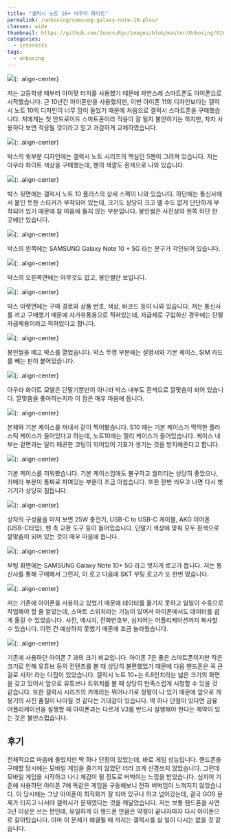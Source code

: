 ```yaml
---
title: "갤럭시 노트 10+ 아우라 화이트"
permalink: /unboxing/samsung-galaxy-note-10-plus/
classes: wide
thumbnail: https://github.com/JoonsuRyu/images/blob/master/Unboxing/016/00.jpg?raw=true
categories:
  - interests
tags:
  - unboxing
---
```


![](https://github.com/JoonsuRyu/images/blob/master/Unboxing/016/00.jpg?raw=true){: .align-center}

저는 고등학생 때부터 아이팟 터치를 사용했기 때문에 자연스레 스마트폰도 아이폰으로 시작했습니다. 근 10년간 아이폰만을 사용했지만, 이번 아이폰 11의 디자인보다는 갤럭시 노트 10의 디자인이 너무 맘이 들었기 때문에 처음으로 갤럭시 스마트폰을 구매했습니다. 저에게는 첫 안드로이드 스마트폰이라 적응이 잘 될지 불안하기는 하지만, 차차 사용하다 보면 적응될 것이라고 믿고 과감하게 교체하였습니다.

![](https://github.com/JoonsuRyu/images/blob/master/Unboxing/016/01.jpg?raw=true){: .align-center}

박스의 윗부분 디자인에는 갤럭시 노트 시리즈의 핵심인 S펜이 그려져 있습니다. 저는 아우라 화이트 색상을 구매했는데, 펜의 색깔도 흰색으로 나와 있습니다.

![](https://github.com/JoonsuRyu/images/blob/master/Unboxing/016/02.jpg?raw=true){: .align-center}

박스 뒷면에는 갤럭시 노트 10 플러스의 상세 스펙이 나와 있습니다. 하단에는 통신사에서 붙인 듯한 스티커가 부착되어 있는데, 크기도 상당히 크고 뗄 수도 없게 단단하게 부착되어 있기 때문에 참 마음에 들지 않는 부분입니다. 봉인씰은 사진상의 왼쪽 하단 한 곳에만 있습니다.

![](https://github.com/JoonsuRyu/images/blob/master/Unboxing/016/03.jpg?raw=true){: .align-center}

박스의 왼쪽에는 SAMSUNG Galaxy Note 10 + 5G 라는 문구가 각인되어 있습니다.

![](https://github.com/JoonsuRyu/images/blob/master/Unboxing/016/04.jpg?raw=true){: .align-center}

박스의 오른쪽면에는 아무것도 없고, 봉인씰만 보입니다.

![](https://github.com/JoonsuRyu/images/blob/master/Unboxing/016/05.jpg?raw=true){: .align-center}

박스 아랫면에는 구매 경로와 상품 번호, 색상, 바코드 등이 나와 있습니다. 저는 통신사를 끼고 구매했기 때문에 자가유통용으로 적혀있는데, 자급제로 구입하신 경우에는 단말자급제용이라고 적혀있다고 합니다.

![](https://github.com/JoonsuRyu/images/blob/master/Unboxing/016/06.jpg?raw=true){: .align-center}

봉인씰을 떼고 박스를 열었습니다. 박스 뚜껑 부분에는 설명서와 기본 케이스, SIM 카드를 빼는 핀이 붙어있습니다.

![](https://github.com/JoonsuRyu/images/blob/master/Unboxing/016/07.jpg?raw=true){: .align-center}

아우라 화이트 모델은 단말기뿐만이 아니라 박스 내부도 흰색으로 깔맞춤이 되어 있습니다. 깔맞춤을 좋아하는지라 이 점은 매우 마음에 듭니다.

![](https://github.com/JoonsuRyu/images/blob/master/Unboxing/016/08.jpg?raw=true){: .align-center}

본체와 기본 케이스를 꺼내서 같이 찍어봤습니다. S10 때는 기본 케이스가 딱딱한 플라스틱 케이스가 들어있다고 하는데, 노트10에는 젤리 케이스가 들어있습니다. 케이스 내부는 겉면과는 달리 매끈한 코팅이 되어있어 기포가 생기는 것을 방지해준다고 합니다.

![](https://github.com/JoonsuRyu/images/blob/master/Unboxing/016/09.jpg?raw=true){: .align-center}

기본 케이스를 끼워봤습니다. 기본 케이스임에도 불구하고 퀄리티는 상당히 좋았으나, 카메라 부분이 통짜로 파여있는 부분이 조금 아쉽습니다. 또한 한번 씌우고 나면 다시 벗기기가 상당히 힘듭니다.

![](https://github.com/JoonsuRyu/images/blob/master/Unboxing/016/10.jpg?raw=true){: .align-center}

상자의 구성품을 마저 보면 25W 충전기, USB-C to USB-C 케이블, AKG 이어폰(USB-C타입), 펜 촉 교환 도구 등이 들어있습니다. 단말기 색상에 맞춰 모두 흰색으로 깔맞춤이 되어 있는 것이 매우 마음에 듭니다.

![](https://github.com/JoonsuRyu/images/blob/master/Unboxing/016/11.jpg?raw=true){: .align-center}

부팅 화면에는 SAMSUNG Galaxy Note 10+ 5G 라고 멋지게 로고가 뜹니다. 저는 통신사를 통해 구매해서 그런지, 이 로고 다음에 SKT 부팅 로고가 또 한번 떴습니다.

![](https://github.com/JoonsuRyu/images/blob/master/Unboxing/016/12.jpg?raw=true){: .align-center}

저는 기존에 아이폰을 사용하고 있었기 때문에 데이터를 옮기지 못하고 일일이 수동으로 작업해야 할 줄 알았는데, 스마트 스위치라는 기능이 있어서 아이폰에서도 데이터를 쉽게 옮길 수 있었습니다. 사진, 메시지, 전화번호부, 심지어는 어플리케이션까지 복사할 수 있습니다. 이런 건 예상하지 못했기 때문에 조금 놀라웠습니다.

![](https://github.com/JoonsuRyu/images/blob/master/Unboxing/016/13.jpg?raw=true){: .align-center}

기존에 사용하던 아이폰 7 과의 크기 비교입니다. 아이폰 7은 좋은 스마트폰이지만 작은 크기로 인해 유튜브 등의 컨텐츠를 볼 때 상당히 불편했었기 때문에 다음 핸드폰은 꼭 큰 걸로 사자! 라는 다짐이 있었습니다. 갤럭시 노트 10+는 6.8인치라는 넓은 크기의 화면을 갖고 있어서 앞으로 유튜브나 트위치를 볼 때 상당히 만족스럽게 시청할 수 있을 것 같습니다. 또한 갤럭시 시리즈의 카메라는 뛰어나기로 정평이 나 있기 때문에 앞으로 개봉기의 사진 품질이 나아질 것 같다는 기대감이 있습니다. 딱 하나 단점이 있다면 금융 어플리케이션을 실행할 때 아이폰과는 다르게 V3를 반드시 실행해야 한다는 제약이 있는 것은 불만스럽습니다.

## 후기

전체적으로 마음에 들었지만 딱 하나 단점이 있었는데, 바로 게임 성능입니다. 핸드폰을 구매할 당시에는 모바일 게임을 즐기지 않았던 더라 크게 신경쓰지 않았습니다. 그런데 모바일 게임을 시작하고 나니 체감이 될 정도로 버벅이는 느낌을 받았습니다. 심지어 기존에 사용하던 아이폰 7에 똑같은 게임을 구동해보니 전혀 버벅임이 느껴지지 않았습니다. 이 당시에는 그냥 아이폰이 최적화가 잘 되어 있구나 하고 넘어갔는데, 결국 GOS 문제가 터지고 나서야 갤럭시가 문제였다는 것을 깨달았습니다. 저는 보통 핸드폰을 사면 3년 이상은 쓰는 편인데, 유일하게 이 핸드폰 만큼은 약정이 끝나자마자 다시 아이폰으로 갈아탔습니다. 아마 이 문제가 해결될 때 까지는 갤럭시를 살 일이 다시는 없을 것 같습니다.